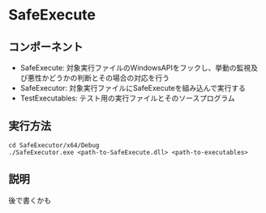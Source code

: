 # SafeExecute

## コンポーネント
* SafeExecute: 対象実行ファイルのWindowsAPIをフックし、挙動の監視及び悪性かどうかの判断とその場合の対応を行う
* SafeExecutor: 対象実行ファイルにSafeExecuteを組み込んで実行する
* TestExecutables: テスト用の実行ファイルとそのソースプログラム

## 実行方法
```
cd SafeExecutor/x64/Debug
./SafeExecutor.exe <path-to-SafeExecute.dll> <path-to-executables>
```

## 説明
後で書くかも
